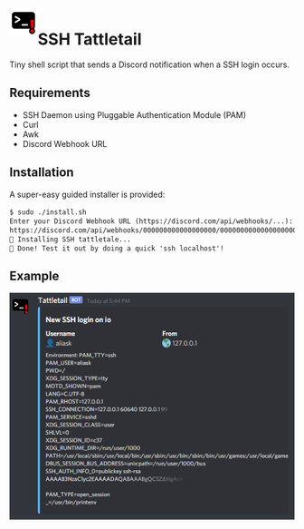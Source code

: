 <img src="tattletail.png" align="left" width="50px" height="50px">

# SSH Tattletail

Tiny shell script that sends a Discord notification when a SSH login occurs.

## Requirements

- SSH Daemon using Pluggable Authentication Module (PAM)
- Curl
- Awk
- Discord Webhook URL

## Installation

A super-easy guided installer is provided:

```
$ sudo ./install.sh
Enter your Discord Webhook URL (https://discord.com/api/webhooks/...):
https://discord.com/api/webhooks/000000000000000000/000000000000000000000000000000000000000000000000000000000000000000-
🍉 Installing SSH tattletale...
🎉 Done! Test it out by doing a quick 'ssh localhost'!
```

## Example

![Example Notification](example.png)